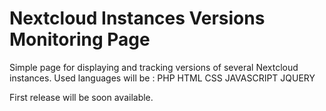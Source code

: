 # Nextcloud Instances Versions Monitoring Page
Simple page for displaying and tracking versions of several Nextcloud instances.
Used languages will be : PHP HTML CSS JAVASCRIPT JQUERY

First release will be soon available.
